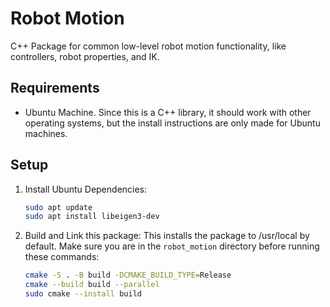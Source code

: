 # Robot Motion
C++ Package for common low-level robot motion functionality, like controllers, robot properties, and IK.

## Requirements
* Ubuntu Machine. Since this is a C++ library, it should work with other operating systems, but the install instructions are only made for Ubuntu machines.

## Setup
1. Install Ubuntu Dependencies:
    ```bash
    sudo apt update
    sudo apt install libeigen3-dev
    ```

2. Build and Link this package:
    This installs the package to /usr/local by default. Make sure you are in the `robot_motion` directory before running these commands:
    ```bash
    cmake -S . -B build -DCMAKE_BUILD_TYPE=Release
    cmake --build build --parallel
    sudo cmake --install build 
    ```

